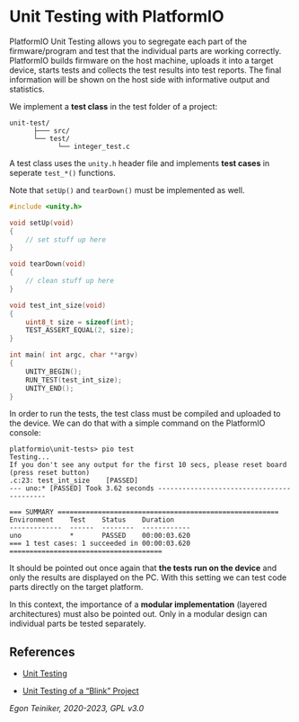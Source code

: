 # Unit Testing with PlatformIO

PlatformIO Unit Testing allows you to segregate each part of the firmware/program and test that the individual parts are working correctly.
PlatformIO builds firmware on the host machine, uploads it into a target device, starts tests and collects the test results into test reports. The final information will be shown on the host side with informative output and statistics.

We implement a **test class** in the test folder of a project:
```
unit-test/ 
      ├─── src/
      └── test/
            └── integer_test.c 
```

A test class uses the `unity.h` header file and implements **test cases** in 
seperate `test_*()` functions.

Note that `setUp()` and `tearDown()` must be implemented as well.

```C++
#include <unity.h>

void setUp(void) 
{
    // set stuff up here
}

void tearDown(void) 
{
    // clean stuff up here
}

void test_int_size(void)
{
    uint8_t size = sizeof(int);
    TEST_ASSERT_EQUAL(2, size);
}

int main( int argc, char **argv) 
{
    UNITY_BEGIN();
    RUN_TEST(test_int_size);
    UNITY_END();
}
```

In order to run the tests, the test class must be compiled and uploaded to the device.
We can do that with a simple command on the PlatformIO console:
```
platformio\unit-tests> pio test
Testing...
If you don't see any output for the first 10 secs, please reset board (press reset button)
.c:23: test_int_size    [PASSED]
--- uno:* [PASSED] Took 3.62 seconds ------------------------------------------ 

=== SUMMARY =======================================================
Environment    Test    Status    Duration
-------------  ------  --------  ------------
uno            *       PASSED    00:00:03.620
=== 1 test cases: 1 succeeded in 00:00:03.620 ======================================
```

It should be pointed out once again that **the tests run on the device** and only 
the results are displayed on the PC.
With this setting we can test code parts directly on the target platform.

In this context, the importance of a **modular implementation** (layered architectures) 
must also be pointed out.
Only in a modular design can individual parts be tested separately.

## References

* [Unit Testing](https://docs.platformio.org/en/latest/advanced/unit-testing/index.html)

* [Unit Testing of a “Blink” Project](https://docs.platformio.org/en/latest/tutorials/core/unit_testing_blink.html)


*Egon Teiniker, 2020-2023, GPL v3.0* 